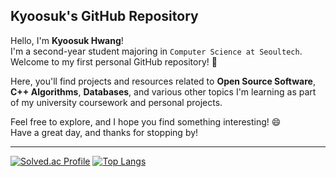 ## Kyoosuk's GitHub Repository ##

Hello, I'm **Kyoosuk Hwang**!  
I'm a second-year student majoring in `Computer Science at Seoultech`.  
Welcome to my first personal GitHub repository! 🎉  

Here, you'll find projects and resources related to **Open Source Software**, **C++ Algorithms**, **Databases**, and various other topics I'm learning as part of my university coursework and personal projects.

Feel free to explore, and I hope you find something interesting! 😄  
Have a great day, and thanks for stopping by!

---

[![Solved.ac Profile](http://mazassumnida.wtf/api/v2/generate_badge?boj=kyoosuk99)](https://solved.ac/kyoosuk99/)
[![Top Langs](https://github-readme-stats.vercel.app/api/top-langs/?username=kstone-285&langs_count=10&layout=compact&theme=default&v=1)](https://github.com/kstone-285/kstone-285)
